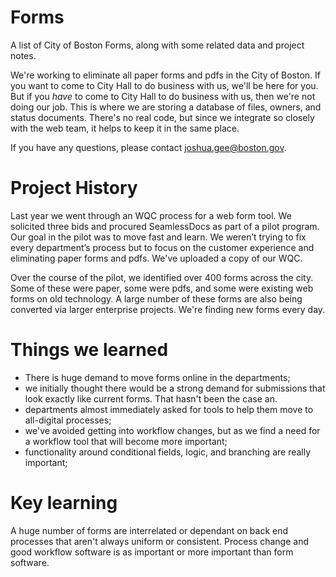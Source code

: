 # Forms
A list of City of Boston Forms, along with some related data and project notes.

We're working to eliminate all paper forms and pdfs in the City of Boston. If you want to come to City Hall to do business with us, we'll be here for you. But if you *have* to come to City Hall to do business with us, then we're not doing our job. This is where we are storing a database of files, owners, and status documents. There's no real code, but since we integrate so closely with the web team, it helps to keep it in the same place. 

If you have any questions, please contact joshua.gee@boston.gov.

# Project History

Last year we went through an WQC process for a web form tool. We solicited three bids and procured SeamlessDocs as part of a pilot program. Our goal in the pilot was to move fast and learn. We weren’t trying to fix every department’s process but to focus on the customer experience and eliminating paper forms and pdfs. We've uploaded a copy of our WQC.

Over the course of the pilot, we identified over 400 forms across the city. Some of these were paper, some were pdfs, and some were existing web forms on old technology. A large number of these forms are also being converted via larger enterprise projects. We're finding new forms every day. 

# Things we learned

* There is huge demand to move forms online in the departments;
* we initially thought there would be a strong demand for submissions that look exactly like current forms. That hasn't been the case an. 
* departments almost immediately asked for tools to help them move to all-digital processes; 
* we've avoided getting into workflow changes, but as we find a need for a workflow tool that will become more important; 
* functionality around conditional fields, logic, and branching are really important;

# Key learning

A huge number of forms are interrelated or dependant on back end processes that aren't always uniform or consistent. Process change and good workflow software is as important or more important than form software. 

